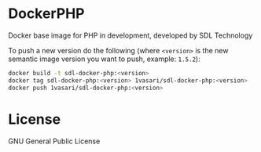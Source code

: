 # DockerPHP

Docker base image for PHP in development, developed by SDL Technology

To push a new version do the following (where `<version>` is the new semantic image version you want to push, example: `1.5.2`):

```bash
docker build -t sdl-docker-php:<version>
docker tag sdl-docker-php:<version> 1vasari/sdl-docker-php:<version>
docker push 1vasari/sdl-docker-php:<version>
```

# License

GNU General Public License
